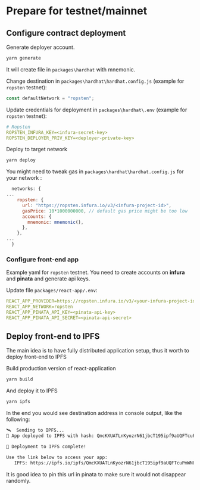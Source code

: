 # Prepare for testnet/mainnet

## Configure contract deployment

Generate deployer account.

```bash
yarn generate
```

It will create file in `packages\hardhat` with mnemonic.

Change destination in `packages\hardhat\hardhat.config.js` (example for `ropsten` testnet):

```javascript
const defaultNetwork = "ropsten";
```

Update credentials for deployment in `packages\hardhat\.env` (example for `ropsten` testnet):

```yaml
# Ropsten
ROPSTEN_INFURA_KEY=<infura-secret-key>
ROPSTEN_DEPLOYER_PRIV_KEY=<deployer-private-key>
```

Deploy to target network

```bash
yarn deploy
```

You might need to tweak gas in `packages\hardhat\hardhat.config.js` for your network :

```js
  networks: {
...
    ropsten: {
      url: "https://ropsten.infura.io/v3/<infura-project-id>", 
      gasPrice: 10*1000000000, // default gas price might be too low
      accounts: {
        mnemonic: mnemonic(),
      },
    },
...
  }
```

### Configure front-end app

Example yaml for `ropsten` testnet. You need to create accounts on **infura** and **pinata** and generate api keys.

Update file `packages/react-app/.env`:

```yaml
REACT_APP_PROVIDER=https://ropsten.infura.io/v3/<your-infura-project-id>
REACT_APP_NETWORK=ropsten
REACT_APP_PINATA_API_KEY=<pinata-api-key>
REACT_APP_PINATA_API_SECRET=<pinata-api-secret>
```

## Deploy front-end to IPFS

The main idea is to have fully distributed application setup, thus it worth to deploy front-end to IPFS

Build production version of react-application

```bash
yarn build
```

And deploy it to IPFS

```bash
yarn ipfs
```

In the end you would see destination address in console output, like the following:

```bash
🛰  Sending to IPFS...
📡 App deployed to IPFS with hash: QmcKXUATLnKyozrN61jbcT195ipf9aUQFTcuPmWN8SWhPG

🚀 Deployment to IPFS complete!

Use the link below to access your app:
   IPFS: https://ipfs.io/ipfs/QmcKXUATLnKyozrN61jbcT195ipf9aUQFTcuPmWN8SWhPG

```

It is good idea to pin this url in pinata to make sure it would not disappear randomly.
